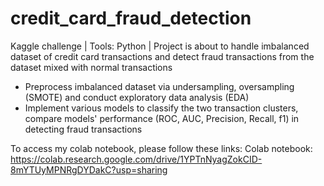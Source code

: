 # credit_card_fraud_detection

Kaggle challenge | Tools: Python | Project is about to handle imbalanced dataset of credit card transactions and detect fraud transactions from the dataset mixed with normal transactions
- Preprocess imbalanced dataset via undersampling, oversampling (SMOTE) and conduct exploratory data analysis (EDA)
- Implement various models to classify the two transaction clusters, compare models' performance (ROC, AUC, Precision, Recall, f1) in detecting fraud transactions 

To access my colab notebook, please follow these links:
Colab notebook: https://colab.research.google.com/drive/1YPTnNyagZokCID-8mYTUyMPNRgDYDakC?usp=sharing
